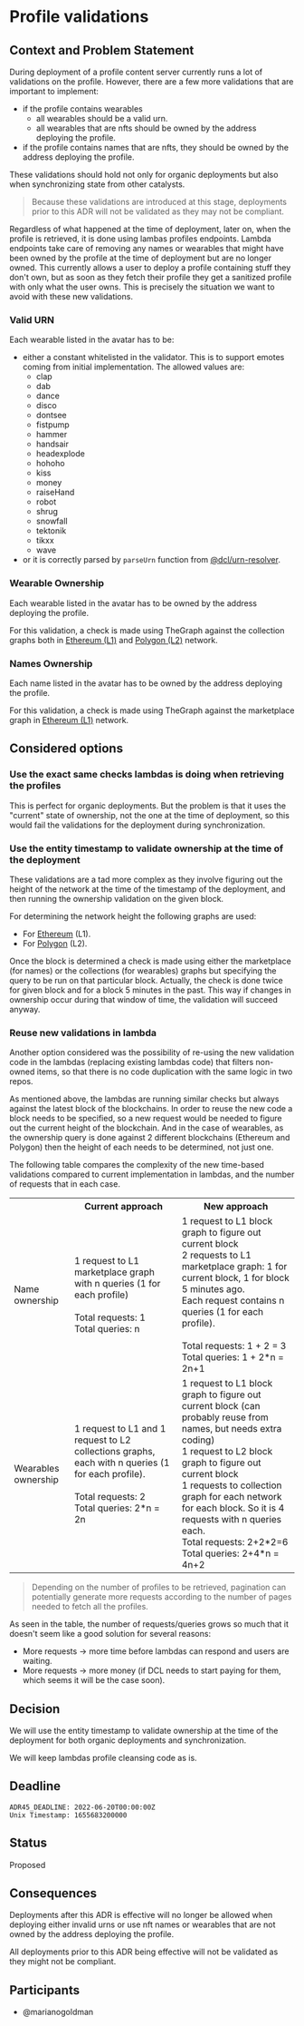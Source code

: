 # Profile validations

## Context and Problem Statement

During deployment of a profile content server currently runs a lot of validations on the profile. However, there
are a few more validations that are important to implement:
* if the profile contains wearables
  * all wearables should be a valid urn.
  * all wearables that are nfts should be owned by the address deploying the profile.
* if the profile contains names that are nfts, they should be owned by the address deploying the profile.

These validations should hold not only for organic deployments but also when synchronizing state from other catalysts.

> Because these validations are introduced at this stage, deployments prior to this ADR will not be validated as they may
not be compliant. 

Regardless of what happened at the time of deployment, later on, when the profile is retrieved, it is done using lambas 
profiles endpoints. Lambda endpoints take care of removing any names or wearables that might have
been owned by the profile at the time of deployment but are no longer owned. This currently allows a user to deploy a profile
containing stuff they don't own, but as soon as they fetch their profile they get a sanitized profile with only what the user owns.
This is precisely the situation we want to avoid with these new validations.

### Valid URN
Each wearable listed in the avatar has to be:
* either a constant whitelisted in the validator. This is to support emotes coming from initial implementation. The allowed values are:
  * clap
  * dab
  * dance
  * disco
  * dontsee
  * fistpump
  * hammer
  * handsair
  * headexplode
  * hohoho
  * kiss
  * money
  * raiseHand
  * robot
  * shrug
  * snowfall
  * tektonik
  * tikxx
  * wave
* or it is correctly parsed by `parseUrn` function from [@dcl/urn-resolver](https://github.com/decentraland/urn-resolver).

### Wearable Ownership
Each wearable listed in the avatar has to be owned by the address deploying the profile.

For this validation, a check is made using TheGraph against the collection graphs both in 
[Ethereum (L1)](https://thegraph.com/hosted-service/subgraph/decentraland/collections-ethereum-mainnet) 
and [Polygon (L2)](https://thegraph.com/hosted-service/subgraph/decentraland/collections-matic-mainnet) 
network.


### Names Ownership
Each name listed in the avatar has to be owned by the address deploying the profile.

For this validation, a check is made using TheGraph against the marketplace graph in 
[Ethereum (L1)](https://thegraph.com/hosted-service/subgraph/decentraland/marketplace) 
network.



## Considered options

### Use the exact same checks lambdas is doing when retrieving the profiles
This is perfect for organic deployments. But the problem is that it uses the 
"current" state of ownership, not the one at the time of deployment, so this
would fail the validations for the deployment during synchronization.

### Use the entity timestamp to validate ownership at the time of the deployment
These validations are a tad more complex as they involve figuring out the height
of the network at the time of the timestamp of the deployment, and then running
the ownership validation on the given block.

For determining the network height the following graphs are used:
* For [Ethereum](https://thegraph.com/hosted-service/subgraph/decentraland/blocks-ethereum-mainnet) (L1). 
* For [Polygon](https://thegraph.com/hosted-service/subgraph/decentraland/blocks-matic-mainnet) (L2).

Once the block is determined a check is made using either the marketplace (for names) or the collections 
(for wearables) graphs but specifying the query to be run on that particular block. Actually, the check
is done twice for given block and for a block 5 minutes in the past. This way if changes in ownership occur
during that window of time, the validation will succeed anyway.

### Reuse new validations in lambda
Another option considered was the possibility of re-using the new validation code in the lambdas
(replacing existing lambdas code) that filters non-owned items, so that there is no code duplication 
with the same logic in two repos.

As mentioned above, the lambdas are running similar checks but always against the latest block
of the blockchains. In order to reuse the new code a block needs to be specified, so a new
request would be needed to figure out the current height of the blockchain. And in the case of
wearables, as the ownership query is done against 2 different blockchains (Ethereum and Polygon)
then the height of each needs to be determined, not just one.

The following table compares the complexity of the new time-based validations compared to
current implementation in lambdas, and the number of requests that in each case.

<table>
  <tr>
    <th></th>
    <th>Current approach</th>
    <th>New approach</th>
  </tr>
  <tr>
    <td>Name ownership</td>
    <td>
      1 request to L1 marketplace graph with n queries (1 for each profile) <br/><br/>
      Total requests: 1 <br/>
      Total queries: n <br/>
    </td>
    <td>
      1 request to L1 block graph to figure out current block<br/>
      2 requests to L1 marketplace graph: 1 for current block, 1 for block 5 minutes ago.<br/>
      Each request contains n queries (1 for each profile).<br/><br/>
      Total requests: 1 + 2 = 3 <br/>
      Total queries: 1 + 2*n = 2n+1 <br/>
    </td>
  </tr>
  <tr>
    <td>Wearables ownership</td>
    <td>
      1 request to L1 and 1 request to L2 collections graphs, each with n queries (1 for each profile).<br/><br/>
      Total requests: 2<br/>
      Total queries: 2*n = 2n<br/>
    </td>
    <td>
      1 request to L1 block graph to figure out current block (can probably reuse from names, but needs extra coding)<br/>
      1 request to L2 block graph to figure out current block<br/>
      1 requests to collection graph for each network for each block. So it is 4 requests with n queries each.<br/> 
      Total requests: 2+2*2=6<br/>
      Total queries: 2+4*n = 4n+2<br/>
    </td>
  </tr>
</table>

> Depending on the number of profiles to be retrieved, pagination can potentially generate more requests according
to the number of pages needed to fetch all the profiles.

As seen in the table, the number of requests/queries grows so much that it doesn't seem like a good
solution for several reasons:
* More requests -> more time before lambdas can respond and users are waiting.
* More requests -> more money (if DCL needs to start paying for them, which seems it will be the case soon).


## Decision

We will use the entity timestamp to validate ownership at the time of the deployment for
both organic deployments and synchronization.

We will keep lambdas profile cleansing code as is.

## Deadline

    ADR45_DEADLINE: 2022-06-20T00:00:00Z
    Unix Timestamp: 1655683200000

## Status

Proposed

## Consequences

Deployments after this ADR is effective will no longer be allowed when deploying either
invalid urns or use nft names or wearables that are not owned by the address deploying the 
profile.

All deployments prior to this ADR being effective will not be validated as they might
not be compliant.

## Participants

- @marianogoldman
